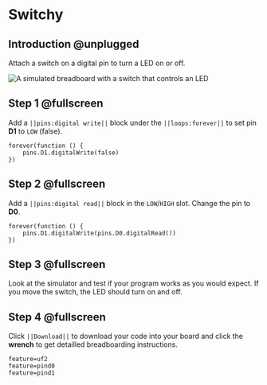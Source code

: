 # Switchy

## Introduction @unplugged

Attach a switch on a digital pin to turn a LED on or off.

![A simulated breadboard with a switch that controls an LED](/static/projects/digital-io/switch-led/gallery.gif)

## Step 1 @fullscreen

Add a ``||pins:digital write||`` block under the ``||loops:forever||`` to set pin **D1** to ``LOW`` (false).

```blocks
forever(function () {
    pins.D1.digitalWrite(false)
})
```

## Step 2 @fullscreen

Add a ``||pins:digital read||`` block in the ``LOW``/``HIGH`` slot. Change the pin to **D0**.

```blocks
forever(function () {
    pins.D1.digitalWrite(pins.D0.digitalRead())
})
```

## Step 3 @fullscreen

Look at the simulator and test if your program works as you would expect. If you move the switch, the LED
should turn on and off.

## Step 4 @fullscreen

Click ``||Download||`` to download your code into your board and click the **wrench** to get detailled
breadboarding instructions.

```config
feature=uf2
feature=pind0
feature=pind1
```